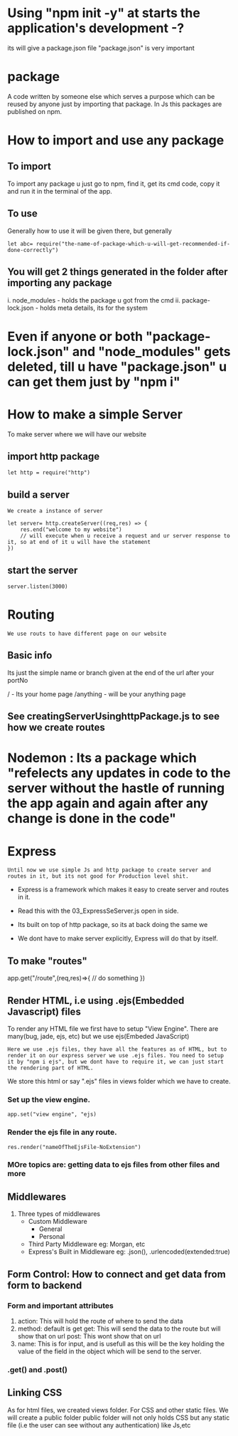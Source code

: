 # Using "npm init -y" at starts the application's development -?
   its will give a package.json file
   "package.json" is very important

# package
A code written by someone else which serves a purpose which can be reused by anyone just by importing that package. In Js this packages are published on npm.

# How to import and use any package

## To import 
To import any package u just go to npm, find it, get its cmd code, copy it and run it in the terminal of the app. 

## To use
Generally how to use it will be given there, but generally

    let abc= require("the-name-of-package-which-u-will-get-recommended-if-done-correctly")

## You will get 2 things generated in the folder after importing any package
i. node_modules - holds the package u got from the cmd
ii. package-lock.json - holds meta details, its for the system
            
# Even if anyone or both "package-lock.json" and "node_modules" gets deleted, till u have "package.json" u can get them just by "npm i"


# How to make a simple Server
To make server where we will have our website

## import http package
    let http = require("http")

## build a server
    We create a instance of server

    let server= http.createServer((req,res) => {
        res.end("welcome to my website") 
        // will execute when u receive a request and ur server response to it, so at end of it u will have the statement
    })

## start the server
    server.listen(3000)

# Routing
    We use routs to have different page on our website

## Basic info
Its just the simple name or branch given at the end of the url after your portNo

/ - Its your home page
/anything - will be your anything page

## See creatingServerUsinghttpPackage.js to see how we create routes

# Nodemon : Its a package which "refelects any updates in code to the server without the hastle of running the app again and again after any change is done in the code"

# Express
    Until now we use simple Js and http package to create server and routes in it, but its not good for Production level shit.

- Express is a framework which makes it easy to create server and routes in it.
- Read this with the 03_ExpressSeServer.js open in side.

- Its built on top of http package, so its at back doing the same we 

- We dont have to make server explicitly, Express will do that by itself.

## To make "routes"
app.get("/route",(req,res)=>{
    // do something
})

## Render HTML, i.e using .ejs(Embedded Javascript) files

To render any HTML file we first have to setup "View Engine". There are many(bug, jade, ejs, etc) but we use ejs(Embeded JavaScript)
    
    Here we use .ejs files, they have all the features as of HTML, but to render it on our express server we use .ejs files. You need to setup it by "npm i ejs", but we dont have to require it, we can just start the rendering part of HTML.

We store this html or say ".ejs" files in views folder which we have to create.

### Set up the view engine.
    app.set("view engine", "ejs)

### Render the ejs file in any route.
    res.render("nameOfTheEjsFile-NoExtension")

### MOre topics are: getting data to ejs files from other files and more


## Middlewares

1. Three types of middlewares
    - Custom Middleware
        - General
        - Personal
    - Third Party Middleware
    eg: Morgan, etc
    - Express's Built in Middleware
    eg: .json(), .urlencoded(extended:true)

## Form Control: How to connect and get data from form to backend

### Form and important attributes

1. action: This will hold the route of where to send the data
2. method: default is get
        get: This will send the data to the route but will show that on url
        post: This wont show that on url          
3. name: This is for input, and is usefull as this will be the key holding the value of the field in the object which will be send to the server.

### .get() and .post()

## Linking CSS

As for html files, we created views folder. For CSS and other static files. We will create a public folder
public folder will not only holds CSS but any static file (i.e the user can see without any authentication) like Js,etc
